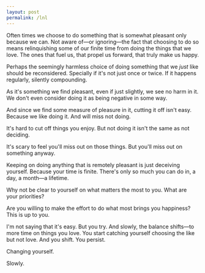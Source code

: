 ```yaml
---
layout: post
permalink: /lnl
---
```

Often times we choose to do something that is somewhat pleasant only because we can.
Not aware of—or ignoring—the fact that choosing to do so means relinquishing some of our finite time from doing the things that we love.
The ones that fuel us, that propel us forward, that truly make us happy.

Perhaps the seemingly harmless choice of doing something that we *just* like should be reconsidered.
Specially if it's not just once or twice.
If it happens regularly, silently compounding.

As it's something we find pleasant, even if just slightly, we see no harm in it.
We don't even consider doing it as being negative in some way.

And since we find some measure of pleasure in it, cutting it off isn't easy.
Because we like doing it.
And will miss not doing.

It's hard to cut off things you enjoy.
But not doing it isn't the same as not deciding.

It's scary to feel you'll miss out on those things.
But you'll miss out on something anyway.

Keeping on doing anything that is remotely pleasant is just deceiving yourself.
Because your time is finite.
There's only so much you can do in, a day, a month—a lifetime.

Why not be clear to yourself on what matters the most to you.
What are your priorities?

Are you willing to make the effort to do what most brings you happiness?
This is up to you.

I'm not saying that it's easy.
But you try.
And slowly, the balance shifts—to more time on things you love.
You start catching yourself choosing the like but not love.
And you shift.
You persist.

Changing yourself.

Slowly.